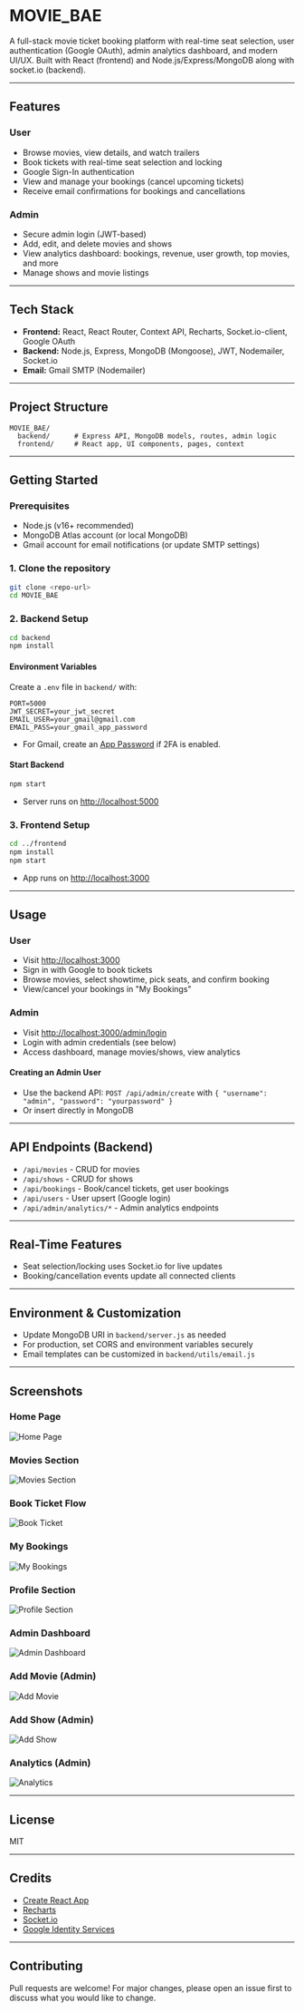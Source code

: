 # MOVIE_BAE

A full-stack movie ticket booking platform with real-time seat selection, user authentication (Google OAuth), admin analytics dashboard, and modern UI/UX. Built with React (frontend) and Node.js/Express/MongoDB along with socket.io (backend).

---

## Features

### User
- Browse movies, view details, and watch trailers
- Book tickets with real-time seat selection and locking
- Google Sign-In authentication
- View and manage your bookings (cancel upcoming tickets)
- Receive email confirmations for bookings and cancellations

### Admin
- Secure admin login (JWT-based)
- Add, edit, and delete movies and shows
- View analytics dashboard: bookings, revenue, user growth, top movies, and more
- Manage shows and movie listings

---

## Tech Stack
- **Frontend:** React, React Router, Context API, Recharts, Socket.io-client, Google OAuth
- **Backend:** Node.js, Express, MongoDB (Mongoose), JWT, Nodemailer, Socket.io
- **Email:** Gmail SMTP (Nodemailer)

---

## Project Structure

```
MOVIE_BAE/
  backend/      # Express API, MongoDB models, routes, admin logic
  frontend/     # React app, UI components, pages, context
```

---

## Getting Started

### Prerequisites
- Node.js (v16+ recommended)
- MongoDB Atlas account (or local MongoDB)
- Gmail account for email notifications (or update SMTP settings)

### 1. Clone the repository
```bash
git clone <repo-url>
cd MOVIE_BAE
```

### 2. Backend Setup
```bash
cd backend
npm install
```

#### Environment Variables
Create a `.env` file in `backend/` with:
```
PORT=5000
JWT_SECRET=your_jwt_secret
EMAIL_USER=your_gmail@gmail.com
EMAIL_PASS=your_gmail_app_password
```
- For Gmail, create an [App Password](https://support.google.com/accounts/answer/185833) if 2FA is enabled.

#### Start Backend
```bash
npm start
```
- Server runs on [http://localhost:5000](http://localhost:5000)

### 3. Frontend Setup
```bash
cd ../frontend
npm install
npm start
```
- App runs on [http://localhost:3000](http://localhost:3000)

---

## Usage

### User
- Visit [http://localhost:3000](http://localhost:3000)
- Sign in with Google to book tickets
- Browse movies, select showtime, pick seats, and confirm booking
- View/cancel your bookings in "My Bookings"

### Admin
- Visit [http://localhost:3000/admin/login](http://localhost:3000/admin/login)
- Login with admin credentials (see below)
- Access dashboard, manage movies/shows, view analytics

#### Creating an Admin User
- Use the backend API: `POST /api/admin/create` with `{ "username": "admin", "password": "yourpassword" }`
- Or insert directly in MongoDB

---

## API Endpoints (Backend)
- `/api/movies` - CRUD for movies
- `/api/shows` - CRUD for shows
- `/api/bookings` - Book/cancel tickets, get user bookings
- `/api/users` - User upsert (Google login)
- `/api/admin/analytics/*` - Admin analytics endpoints

---

## Real-Time Features
- Seat selection/locking uses Socket.io for live updates
- Booking/cancellation events update all connected clients

---

## Environment & Customization
- Update MongoDB URI in `backend/server.js` as needed
- For production, set CORS and environment variables securely
- Email templates can be customized in `backend/utils/email.js`

---

## Screenshots

### Home Page
![Home Page](images/HomePage.png)

### Movies Section
![Movies Section](images/MoviesSection.png)

### Book Ticket Flow
![Book Ticket](images/BookTicket.png)

### My Bookings
![My Bookings](images/MyBookings.png)

### Profile Section
![Profile Section](images/ProfileSection.png)

### Admin Dashboard
![Admin Dashboard](images/AdminDashboard.png)

### Add Movie (Admin)
![Add Movie](images/AddMovie.png)

### Add Show (Admin)
![Add Show](images/AddShow.png)

### Analytics (Admin)
![Analytics](images/Analytics.png)

---

## License
MIT

---

## Credits
- [Create React App](https://create-react-app.dev/)
- [Recharts](https://recharts.org/)
- [Socket.io](https://socket.io/)
- [Google Identity Services](https://developers.google.com/identity)

---

## Contributing
Pull requests are welcome! For major changes, please open an issue first to discuss what you would like to change. 